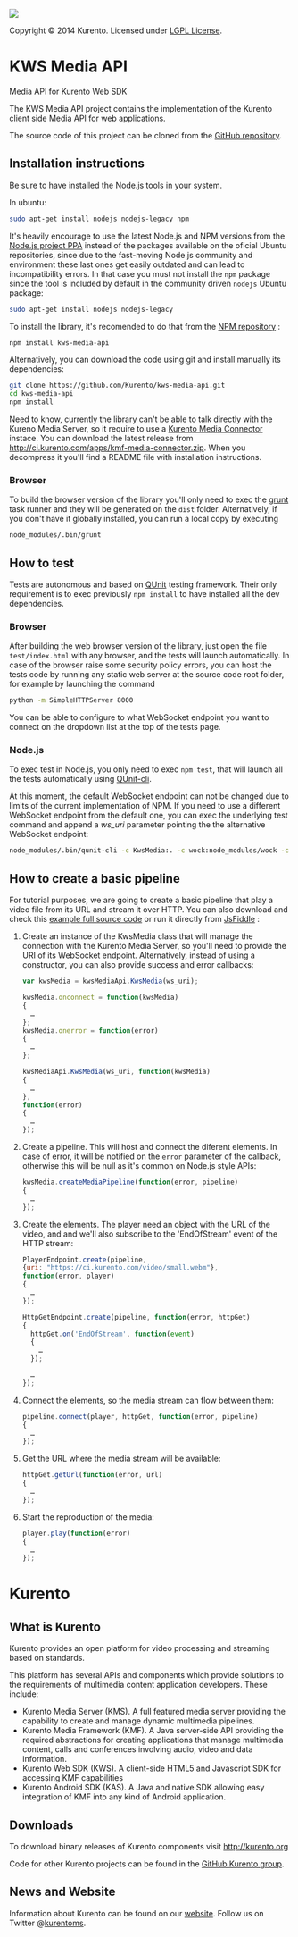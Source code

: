 [![][KurentoImage]][website]

Copyright © 2014 Kurento. Licensed under [LGPL License].

KWS Media API
=============
Media API for Kurento Web SDK

The KWS Media API project contains the implementation of the Kurento client
side Media API for web applications.

The source code of this project can be cloned from the [GitHub repository].

Installation instructions
-------------------------

Be sure to have installed the Node.js tools in your system.

In ubuntu:

```bash
sudo apt-get install nodejs nodejs-legacy npm
```

It's heavily encourage to use the latest Node.js and NPM versions from the
[Node.js project PPA] instead of the packages available on the oficial Ubuntu
repositories, since due to the fast-moving Node.js community and environment
these last ones get easily outdated and can lead to incompatibility errors. In
that case you must not install the ```npm``` package since the tool is included
by default in the community driven ```nodejs``` Ubuntu package:

```bash
sudo apt-get install nodejs nodejs-legacy
```

To install the library, it's recomended to do that from the [NPM repository] :

```bash
npm install kws-media-api
```

Alternatively, you can download the code using git and install manually its
dependencies:

```bash
git clone https://github.com/Kurento/kws-media-api.git
cd kws-media-api
npm install
```

Need to know, currently the library can't be able to talk directly with the
Kureno Media Server, so it require to use a [Kurento Media Connector] instace.
You can download the latest release from http://ci.kurento.com/apps/kmf-media-connector.zip.
When you decompress it you'll find a README file with installation instructions.

### Browser

To build the browser version of the library you'll only need to exec the [grunt]
task runner and they will be generated on the ```dist``` folder. Alternatively,
if you don't have it globally installed, you can run a local copy by executing

```bash
node_modules/.bin/grunt
```


How to test
-----------
Tests are autonomous and based on [QUnit] testing framework. Their only
requirement is to exec previously ```npm install``` to have installed all the
dev dependencies.

### Browser

After building the web browser version of the library, just open the file
```test/index.html``` with any browser, and the tests will launch automatically.
In case of the browser raise some security policy errors, you can host the tests
code by running any static web server at the source code root folder, for
example by launching the command

```bash
python -m SimpleHTTPServer 8000
```

You can be able to configure to what WebSocket endpoint you want to connect on
the dropdown list at the top of the tests page.

### Node.js

To exec test in Node.js, you only need to exec ```npm test```, that will launch
all the tests automatically using [QUnit-cli].

At this moment, the default WebSocket endpoint can not be changed due to limits
of the current implementation of NPM. If you need to use a different WebSocket
endpoint from the default one, you can exec the underlying test command and
append a *ws_uri* parameter pointing the the alternative WebSocket endpoint:

```bash
node_modules/.bin/qunit-cli -c KwsMedia:. -c wock:node_modules/wock -c test/_common.js -c test/_proxy.js test/*.js --ws_uri=ws://localhost:8080
```


How to create a basic pipeline
------------------------------

For tutorial purposes, we are going to create a basic pipeline that play a video
file from its URL and stream it over HTTP. You can also download and check this
[example full source code] or run it directly from [JsFiddle] :

1. Create an instance of the KwsMedia class that will manage the connection with
   the Kurento Media Server, so you'll need to provide the URI of its WebSocket
   endpoint. Alternatively, instead of using a constructor, you can also provide
   success and error callbacks:

   ```Javascript
   var kwsMedia = kwsMediaApi.KwsMedia(ws_uri);
   
   kwsMedia.onconnect = function(kwsMedia)
   {
     …
   };
   kwsMedia.onerror = function(error)
   {
     …
   };
   ```

   ```Javascript
   kwsMediaApi.KwsMedia(ws_uri, function(kwsMedia)
   {
     …
   },
   function(error)
   {
     …
   });
   ```

2. Create a pipeline. This will host and connect the diferent elements. In case
   of error, it will be notified on the ```error``` parameter of the callback,
   otherwise this will be null as it's common on Node.js style APIs:

   ```Javascript
   kwsMedia.createMediaPipeline(function(error, pipeline)
   {
     …
   });
   ```

3. Create the elements. The player need an object with the URL of the video, and
   and we'll also subscribe to the 'EndOfStream' event of the HTTP stream:

   ```Javascript
   PlayerEndpoint.create(pipeline,
   {uri: "https://ci.kurento.com/video/small.webm"},
   function(error, player)
   {
     …
   });

   HttpGetEndpoint.create(pipeline, function(error, httpGet)
   {
     httpGet.on('EndOfStream', function(event)
     {
       …
     });

     …
   });
   ```

4. Connect the elements, so the media stream can flow between them:

   ```Javascript
   pipeline.connect(player, httpGet, function(error, pipeline)
   {
     …
   });
   ```

5. Get the URL where the media stream will be available:

   ```Javascript
   httpGet.getUrl(function(error, url)
   {
     …
   });
   ```

6. Start the reproduction of the media:

   ```Javascript
   player.play(function(error)
   {
     …
   });
   ```


Kurento
=======

What is Kurento
---------------
Kurento provides an open platform for video processing and streaming based on
standards.

This platform has several APIs and components which provide solutions to the
requirements of multimedia content application developers. These include:

* Kurento Media Server (KMS). A full featured media server providing the
capability to create and manage dynamic multimedia pipelines.
* Kurento Media Framework (KMF). A Java server-side API providing the required
abstractions for creating applications that manage multimedia content, calls
and conferences involving audio, video and data information.
* Kurento Web SDK (KWS). A client-side HTML5 and Javascript SDK for accessing
KMF capabilities
* Kurento Android SDK (KAS). A Java and native SDK allowing easy integration of
KMF into any kind of Android application.

Downloads
---------
To download binary releases of Kurento components visit http://kurento.org

Code for other Kurento projects can be found in the [GitHub Kurento group].

News and Website
----------------
Information about Kurento can be found on our [website].
Follow us on Twitter @[kurentoms].

[example full source code]: https://github.com/Kurento/kws-media-api/tree/develop/example/PlayerEndpoint-HttpGetEndpoint
[GitHub Kurento group]: https://github.com/kurento
[GitHub repository]: https://github.com/kurento/kws-media-api
[grunt]: http://gruntjs.com/
[JsFiddle]: http://jsfiddle.net/gh/get/library/pure/kurento/kws-media-api/contents/example/PlayerEndpoint-HttpGetEndpoint
[Kurento Media Connector]: https://github.com/Kurento/kmf-media-connector
[KurentoImage]: https://0.gravatar.com/avatar/b8fffabbe3831731cb4c4c9667bfa439?s=120
[kurentoms]: http://twitter.com/kurentoms
[LGPL License]: http://www.gnu.org/licenses/lgpl-2.1.html
[Node.js project PPA]: https://github.com/joyent/node/wiki/Installing-Node.js-via-package-manager#ubuntu-mint-elementary-os
[NPM repository]: https://www.npmjs.org/package/kws-media-api
[QUnit]: http://qunitjs.com
[QUnit-cli]: https://github.com/devongovett/qunit-cli
[website]: http://kurento.org
